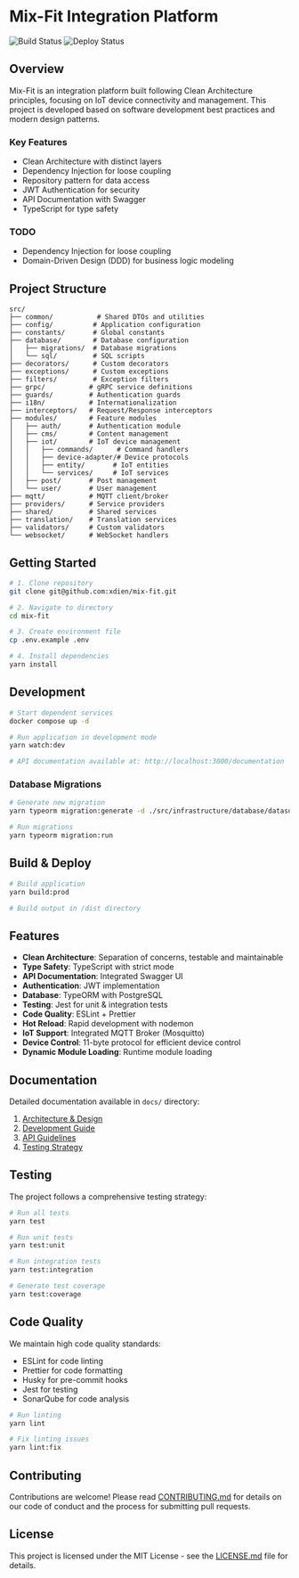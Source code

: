 # Mix-Fit Integration Platform

![Build Status](https://github.com/xdien/mix-fit/actions/workflows/pr-check.yaml/badge.svg)
![Deploy Status](https://github.com/xdien/mix-fit/actions/workflows/deploy.yml/badge.svg)

## Overview

Mix-Fit is an integration platform built following Clean Architecture principles, focusing on IoT device connectivity and management. This project is developed based on software development best practices and modern design patterns.

### Key Features

- Clean Architecture with distinct layers
- Dependency Injection for loose coupling
- Repository pattern for data access
- JWT Authentication for security
- API Documentation with Swagger
- TypeScript for type safety

### TODO

- Dependency Injection for loose coupling
- Domain-Driven Design (DDD) for business logic modeling

## Project Structure

```
src/
├── common/           # Shared DTOs and utilities
├── config/          # Application configuration
├── constants/       # Global constants
├── database/        # Database configuration
│   ├── migrations/  # Database migrations
│   └── sql/         # SQL scripts
├── decorators/      # Custom decorators
├── exceptions/      # Custom exceptions
├── filters/         # Exception filters
├── grpc/           # gRPC service definitions
├── guards/         # Authentication guards
├── i18n/           # Internationalization
├── interceptors/   # Request/Response interceptors
├── modules/        # Feature modules
│   ├── auth/       # Authentication module
│   ├── cms/        # Content management
│   ├── iot/        # IoT device management
│   │   ├── commands/      # Command handlers
│   │   ├── device-adapter/# Device protocols
│   │   ├── entity/       # IoT entities
│   │   └── services/     # IoT services
│   ├── post/       # Post management
│   └── user/       # User management
├── mqtt/           # MQTT client/broker
├── providers/      # Service providers
├── shared/         # Shared services
├── translation/    # Translation services
├── validators/     # Custom validators
└── websocket/      # WebSocket handlers
```

## Getting Started

```bash
# 1. Clone repository
git clone git@github.com:xdien/mix-fit.git

# 2. Navigate to directory
cd mix-fit

# 3. Create environment file
cp .env.example .env

# 4. Install dependencies
yarn install
```

## Development

```bash
# Start dependent services
docker compose up -d

# Run application in development mode
yarn watch:dev

# API documentation available at: http://localhost:3000/documentation
```

### Database Migrations

```bash
# Generate new migration
yarn typeorm migration:generate -d ./src/infrastructure/database/datasource.ts migration-name

# Run migrations
yarn typeorm migration:run
```

## Build & Deploy

```bash
# Build application
yarn build:prod

# Build output in /dist directory
```

## Features

- **Clean Architecture**: Separation of concerns, testable and maintainable
- **Type Safety**: TypeScript with strict mode
- **API Documentation**: Integrated Swagger UI
- **Authentication**: JWT implementation
- **Database**: TypeORM with PostgreSQL
- **Testing**: Jest for unit & integration tests
- **Code Quality**: ESLint + Prettier
- **Hot Reload**: Rapid development with nodemon
- **IoT Support**: Integrated MQTT Broker (Mosquitto)
- **Device Control**: 11-byte protocol for efficient device control
- **Dynamic Module Loading**: Runtime module loading

## Documentation

Detailed documentation available in `docs/` directory:

1. [Architecture & Design](docs/architecture.md)
2. [Development Guide](docs/development.md)
3. [API Guidelines](docs/api-guidelines.md)
4. [Testing Strategy](docs/testing.md)

## Testing

The project follows a comprehensive testing strategy:

```bash
# Run all tests
yarn test

# Run unit tests
yarn test:unit

# Run integration tests
yarn test:integration

# Generate test coverage
yarn test:coverage
```

## Code Quality

We maintain high code quality standards:

- ESLint for code linting
- Prettier for code formatting
- Husky for pre-commit hooks
- Jest for testing
- SonarQube for code analysis

```bash
# Run linting
yarn lint

# Fix linting issues
yarn lint:fix

```

## Contributing

Contributions are welcome! Please read [CONTRIBUTING.md](CONTRIBUTING.md) for details on our code of conduct and the process for submitting pull requests.

## License

This project is licensed under the MIT License - see the [LICENSE.md](LICENSE.md) file for details.

